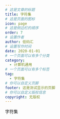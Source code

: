 ```yaml
---
# 这是文章的标题
title: 字符集
# 这是页面的图标
icon: page
# 这是侧边栏的顺序
order: 7
# 设置作者
author: 低码汇
# 设置写作时间
date: 2020-01-01
# 一个页面可以有多个分类
category:
  - 计算机通用
# 一个页面可以有多个标签
tag:
  - 字符集
# 你可以自定义页脚
footer: 这是测试显示的页脚
# 你可以自定义版权信息
copyright: 无版权
---
```

字符集
